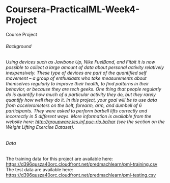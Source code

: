 # Coursera-PracticalML-Week4-Project
Course Project

###### Background

###### Using devices such as Jawbone Up, Nike FuelBand, and Fitbit it is now possible to collect a large amount of data about personal activity relatively inexpensively. These type of devices are part of the quantified self movement – a group of enthusiasts who take measurements about themselves regularly to improve their health, to find patterns in their behavior, or because they are tech geeks. One thing that people regularly do is quantify how much of a particular activity they do, but they rarely quantify how well they do it. In this project, your goal will be to use data from accelerometers on the belt, forearm, arm, and dumbell of 6 participants. They were asked to perform barbell lifts correctly and incorrectly in 5 different ways. More information is available from the website here: http://groupware.les.inf.puc-rio.br/har (see the section on the Weight Lifting Exercise Dataset).

###### Data
The training data for this project are available here: https://d396qusza40orc.cloudfront.net/predmachlearn/pml-training.csv  
The test data are available here: https://d396qusza40orc.cloudfront.net/predmachlearn/pml-testing.csv
